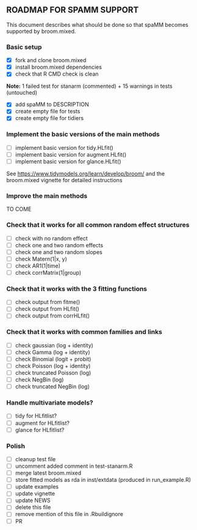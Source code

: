 ## ROADMAP FOR SPAMM SUPPORT

This document describes what should be done so that spaMM becomes supported by broom.mixed.


### Basic setup
- [x] fork and clone broom.mixed
- [x] install broom.mixed dependencies
- [x] check that R CMD check is clean

**Note:** 1 failed test for stanarm (commented) + 15 warnings in tests (untouched)

- [x] add spaMM to DESCRIPTION
- [x] create empty file for tests
- [x] create empty file for tidiers

### Implement the basic versions of the main methods
- [ ] implement basic version for tidy.HLfit()
- [ ] implement basic version for augment.HLfit()
- [ ] implement basic version for glance.HLfit()

See https://www.tidymodels.org/learn/develop/broom/ and the broom.mixed vignette for detailed instructions

### Improve the main methods
TO COME

### Check that it works for all common random effect structures
- [ ] check with no random effect
- [ ] check one and two random effects
- [ ] check one and two random slopes
- [ ] check Matern(1|x, y)
- [ ] check AR1(1|time)
- [ ] check corrMatrix(1|group)

### Check that it works with the 3 fitting functions
- [ ] check output from fitme()
- [ ] check output from HLfit()
- [ ] check output from corrHLfit()

### Check that it works with common families and links
- [ ] check gaussian (log + identity)
- [ ] check Gamma (log + identity)
- [ ] check Binomial (logit + probit)
- [ ] check Poisson (log + identity)
- [ ] check truncated Poisson (log)
- [ ] check NegBin (log)
- [ ] check truncated NegBin (log)

### Handle multivariate models?
- [ ] tidy for HLfitlist?
- [ ] augment for HLfitlist?
- [ ] glance for HLfitlist?

### Polish
- [ ] cleanup test file
- [ ] uncomment added comment in test-stanarm.R
- [ ] merge latest broom.mixed
- [ ] store fitted models as rda in inst/extdata (produced in run_example.R)
- [ ] update examples
- [ ] update vignette
- [ ] update NEWS
- [ ] delete this file
- [ ] remove mention of this file in .Rbuildignore
- [ ] PR
